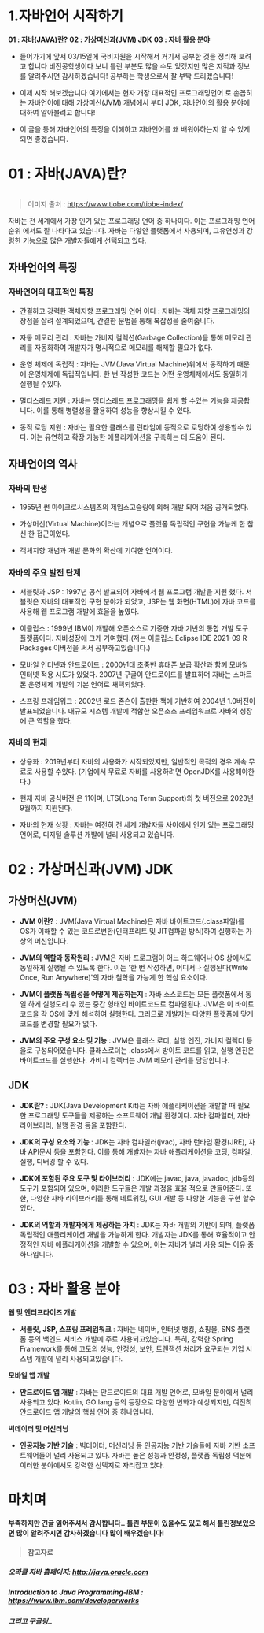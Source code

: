 <h1 id="1자바언어-시작하기">1.자바언어 시작하기</h1>
<p><strong>01 : 자바(JAVA)란?</strong>
<strong>02 : 가상머신과(JVM) JDK</strong>
<strong>03 : 자바 활용 분야</strong></p>
<ul>
<li>들어가기에 앞서 03/15일에 국비지원을 시작해서 거기서 공부한 것을 정리해 보려고 합니다 비전공학생이다 보니 틀린 부분도 많을 수도 있겠지만 많은 지적과 정보를 알려주시면 감사하겠습니다! 공부하는 학생으로서 잘 부탁 드리겠습니다!</li>
</ul>
<ul>
<li><p>이제 시작 해보겠습니다 여기에서는 현자 개장 대표적인 프로그래밍언어 로 손꼽히는 자바언어에 대해 가상머신(JVM) 개념에서 부터 JDK, 자바언어의 활용 분야에 대하여 알아볼려고 합니다!</p>
</li>
<li><p>이 글을 통해 자바언어의 특징을 이해하고 자바언어를 왜 배워야하는지 알 수 있게 되면 좋겠습니다.</p>
</li>
</ul>
<h1 id="01--자바java란">01 : 자바(JAVA)란?</h1>
<p><img alt="" src="https://velog.velcdn.com/images/jocker/post/92729ac2-f3ff-4722-9541-97bbd346244f/image.PNG" /></p>
<blockquote>
<p>이미지 출처 : <a href="https://www.tiobe.com/tiobe-index/">https://www.tiobe.com/tiobe-index/</a></p>
</blockquote>
<p>자바는 전 세계에서 가장 인기 있는 프로그래밍 언어 중 하나이다. 이는 프로그래밍 언어 순위 에서도 잘 나타다고 있습니다. 자바는 다얗안 플랫폼에서 사용되며, 그유연성과 강령한 기능으로 많은 개발자들에게 선택되고 있다.</p>
<h2 id="자바언어의-특징">자바언어의 특징</h2>
<h3 id="자바언어의-대표적인-특징">자바언어의 대표적인 특징</h3>
<ul>
<li><p>간결하고 강력한 객체지향 프로그래밍 언어 이다 : 자바는 객체 지향 프로그래밍의 장점을 살려 설계되었으며, 간결한 문법을 통해 복잡성을 줄여줍니다.</p>
</li>
<li><p>자동 메모리 관리 : 자바는 가비지 컬렉션(Garbage Collection)을 통해 메모리 관리를 자동화하여 개발자가 명시적으로 메모리를 해제할 필요가 없다.</p>
</li>
<li><p>운영 체제에 독립적 : 자바는 JVM(Java Virtual Machine)위에서 동작하기 때문에 운영체제에 독립적입니다. 한 번 작성한 코드는 어떤 운영체제에서도 동일하게 실행될 수있다.</p>
</li>
<li><p>멀티스레드 지원 : 자바는 멍티스레드 프로그래밍을 쉽게 할 수있는 기능을 제공합니다. 이를 통해 병렬성을 활용하여 성능을 향상시킬 수 있다.</p>
</li>
<li><p>동적 로딩 지원 : 자바는 필요한 클래스를 런타임에 동적으로 로딩하여 상용할수 있다. 이는 유연하고 확장 가능한 애플리케이션을 구축하는 데 도움이 된다.</p>
</li>
</ul>
<h2 id="자바언어의-역사">자바언어의 역사</h2>
<h3 id="자바의-탄생">자바의 탄생</h3>
<ul>
<li><p>1955년 썬 마이크로시스템즈의 제임스고슬링에 의해 개발 되어 처음 공개되었다. </p>
</li>
<li><p>가상머신(Virtual Machine)이라는 개념으로 플랫폼 독립적인 구현을 가능케 한 참신 한 접근이었다.</p>
</li>
<li><p>객체지향 개념과 개발 문화의 확산에 기여한 언어이다.</p>
</li>
</ul>
<h3 id="자바의-주요-발전-단계">자바의 주요 발전 단계</h3>
<ul>
<li><p>서블릿과 JSP : 1997년 공식 발표되어 자바에서 웹 프로그램 개발을 지원 했다. 서블릿은 자바의 대표적인 구현 분야가 되었고, JSP는 웹 화면(HTML)에 자바 코드를 사용해 웹 프로그램 개발에 효율을 높였다.</p>
</li>
<li><p>이클립스 : 1999년 IBM이 개발해 오픈소스로 기증한 자바 기반의 통합 개발 도구 플랫폼이다. 자바성장에 크게 기여했다.(저는 이클립스 Eclipse IDE 2021-09 R Packages 이버전을 써서 공부하고있습니다.)</p>
</li>
<li><p>모바일 인터넷과 안드로이드 : 2000년대 초중반 휴대폰 보급 확산과 함꼐 모바일 인터넷 적용 시도가 있었다. 2007년 구글이 안드로이드를 발표하며 자바는 스마트폰 운영체제 개발의 기본 언어로 채택되었다.</p>
</li>
<li><p>스프링 프레임워크 : 2002년 로드 존슨이 출판한 책에 기반하여 2004년 1.0버전이 발표되었습니다. 대규모 시스템 개발에 적합한 오픈소스 프레임워크로 자바의 성장에 큰 역할을 했다.</p>
</li>
</ul>
<h3 id="자바의-현재">자바의 현재</h3>
<ul>
<li><p>상용화 : 2019년부터 자바의 사용화가 시작되었지만, 일반적인 목적의 경우 계속 무료로 사용할 수있다. (기업에서 무료로 자바를 사용하려면 OpenJDK를 사용해야한다.)</p>
</li>
<li><p>현재 자바 공식버전 은 11이며, LTS(Long Term Support)의 첫 버전으로 2023년 9월까지 지원된다.</p>
</li>
<li><p>자바의 현재 상황 : 자바는 여전히 전 세계 개발자들 사이에서 인기 있는 프로그래밍 언어로, 디지털 솔루션 개발에 널리 사용되고 있습니다.</p>
</li>
</ul>
<h1 id="02--가상머신과jvm-jdk">02 : 가상머신과(JVM) JDK</h1>
<h2 id="가상머신jvm">가상머신(JVM)</h2>
<ul>
<li><p><strong>JVM 이란?</strong> : JVM(Java Virtual Machine)은 자바 바이트코드(.class파일)를 OS가 이해할 수 있는 코드로변환(인터프리트 및 JIT컴파일 방식)하여 실행하는 가상의 머신입니다.</p>
</li>
<li><p><strong>JVM의 역할과 동작원리</strong> : JVM은 자바 프로그램이 어느 하드웨어나 OS 상에서도 동일하게 실행될 수 있도록 한다. 이는 '한 번 작성하면, 어디서나 실행된다(Write Once, Run Anywhere)'의 자바 철학을 가능게 한 핵심 요소이다.</p>
</li>
<li><p><strong>JVM이 플랫폼 독립성을 어떻게 제공하는지</strong> : 자바 소스코드는 모든 플랫폼에서 동일 하게 실행도리 수 있는 중간 형태인 바이트코드로 컴파일된다. JVM은 이 바이트 코드을 각 OS에 맞게 해석하여 실행한다. 그러므로 개발자는 다양한 플랫폼에 맞게 코드를 변경할 필요가 없다.</p>
</li>
<li><p><strong>JVM의 주요 구성 요소 및 기능</strong> : JVM은 클래스 로더, 실행 엔진, 가비지 컬렉터 등을로 구성되어있습니다. 클래스로더는 .class에서 방이트 코드를 읽고, 실행 엔진은 바이트코드를 실행한다. 가비지 컬렉터는 JVM 메모리 관리를 담당합니다.</p>
</li>
</ul>
<h2 id="jdk">JDK</h2>
<ul>
<li><p><strong>JDK란?</strong> : JDK(Java Development Kit)는 자바 애플리케이션을 개발할 때 필요한 프로그래밍 도구들을 제공하는 소프트웨어 개발 환경이다. 자바 컴파일러, 자바 라이브러리, 실행 환경 등을 포함한다.</p>
</li>
<li><p><strong>JDK의 구성 요소와 기능</strong> : JDK는 자바 컴파일러(jvac), 자바 런타임 환경(JRE), 자바 API문서 등을 포함한다. 이를 통해 개발자는 자바 애플리케이션을 코딩, 컴파일, 실행, 디버깅 할 수 있다.</p>
</li>
<li><p><strong>JDK에 포함된 주요 도구 및 라이브러리</strong> : JDK에는 javac, java, javadoc, jdb등의 도구가 포함되어 있으며, 이러한 도구들은 개발 과정을 효율 적으로 만들어준다. 또한, 다양한 자바 라이브러리를 통해 네트워킹, GUI 개발 등 다항한 기능을 구현 할수 있다.</p>
</li>
<li><p><strong>JDK의 역할과 개발자에게 제공하는 가치</strong> : JDK는 자바 개발의 기반이 되며, 플랫폼 독립적인 애플리케이션 개발을 가능하게 한다. 개발자는 JDK를 통해 효율적이고 안정적인 자바 애플리케이션을 개발할 수 있으며, 이는 자바가 널리 사용 되는 이유 중 하나입니다.</p>
</li>
</ul>
<h1 id="03--자바-활용-분야">03 : 자바 활용 분야</h1>
<p><strong>웹 및 엔터프라이즈 개발</strong></p>
<ul>
<li><strong>서블릿, JSP, 스프링 프레임워크</strong> : 자바는 네이버, 인터넷 뱅킹, 쇼핑몰, SNS 플랫폼 등의 백엔드 서비스 개발에 주로 사용되고있습니다. 특히, 강력한 Spring Framework를 통해 고도의 성능, 안정성, 보안, 트랜잭션 처리가 요구되는 기업 시스템 개발에 널리 사용되고있습니다.</li>
</ul>
<p><strong>모바일 앱 개발</strong></p>
<ul>
<li><strong>안드로이드 앱 개발</strong> : 자바는 안드로이드의 대표 개발 언어로, 모바일 분야에서 널리 사용되고 있다. Kotlin, GO lang 등의 등장으로 다양한 변화가 예상되지만, 여전히 안드로이드 앱 개발의 핵심 언어 중 하나입니다.</li>
</ul>
<p><strong>빅데이터 및 머신러닝</strong></p>
<ul>
<li><strong>인공지능 기반 기술</strong> : 빅데이터, 머신러닝 등 인공지능 기반 기술들에 자바 기반 소프트웨어들이 널리 사용되고 있다. 자바는 높은 성능과 안정성, 플랫폼 독립성 덕분에 이러한 분야에서도 강력한 선택지로 자리잡고 있다.</li>
</ul>
<h1 id="마치며">마치며</h1>
<p><strong>부족하지만 긴글 읽어주셔서 감사합니다.. 틀린 부분이 있을수도 있고 해서 틀린정보있으면 많이 알려주시면 감사하겠습니다 많이 배우겠습니다!</strong></p>
<blockquote>
<h4 id="참고자료">참고자료</h4>
</blockquote>
<h5 id="오라클-자바-홈페이지-httpjavaoraclecom">오라클 자바 홈페이지: <a href="http://java.oracle.com">http://java.oracle.com</a></h5>
<h5 id="introduction-to-java-programming-ibm--httpswwwibmcomdeveloperworks">Introduction to Java Programming-IBM : <a href="https://www.ibm.com/developerworks">https://www.ibm.com/developerworks</a></h5>
<h5 id="그리고-구글링">그리고 구글링..</h5>